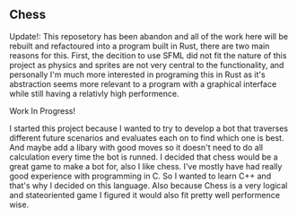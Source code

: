 ## Chess

Update!: This reposetory has been abandon and all of the work here will be rebuilt and refactoured into a program built in Rust, there are two main reasons for this. First, the decition to use SFML did not fit the nature of this project as physics and sprites are not very central to the functionality, and personally I'm much more interested in programing this in Rust as it's abstraction seems more relevant to a program with a graphical interface while still having a relativly high performence.

Work In Progress!

I started this project because I wanted to try to develop a bot that traverses different future scenarios and evaluates each on to find which one is best. 
And maybe add a libary with good moves so it doesn't need to do all calculation every time the bot is runned. I decided that chess would be a great game to make a bot for, also I like chess.
I've mostly have had really good experience with programming in C. So I wanted to learn C++ and that's why I decided on this language. Also because Chess is a very logical and stateoriented game I figured it would also fit pretty well performence wise.
